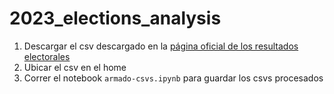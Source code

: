 # 2023_elections_analysis

1. Descargar el csv descargado en la [página oficial de los resultados electorales](https://www.argentina.gob.ar/dine/resultados-electorales/elecciones-2023)
2. Ubicar el csv en el home
3. Correr el notebook `armado-csvs.ipynb` para guardar los csvs procesados
